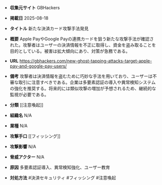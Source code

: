 - **収集元サイト**
GBHackers

- **掲載日**
2025-08-18

- **タイトル**
新たな決済カード攻撃手法発見

- **概要**
Apple PayやGoogle Payの連携カードを狙う新たな攻撃手法が確認された。攻撃者はユーザーの決済情報を不正に取得し、資金を盗み取ることを目的としている。被害は拡大傾向にあり、対策が急務である。

- **URL**
https://gbhackers.com/new-ghost-tapping-attacks-target-apple-pay-and-google-pay-users/

- **備考**
攻撃者は決済情報を盗むために巧妙な手法を用いており、ユーザーは不審な取引に注意すべきである。企業は多要素認証の導入や異常検知システムの強化を推奨する。将来的には類似攻撃の増加が予想されるため、継続的な監視が必要である。

- **分類**
[[注意喚起]]

- **組織名**
N/A

- **業種**
N/A

- **攻撃手口**
[[フィッシング]]

- **攻撃影響**
N/A

- **脅威アクター**
N/A

- **原因**
多要素認証導入、異常検知強化、ユーザー教育

- **対処方法**
#決済セキュリティ #フィッシング #注意喚起
